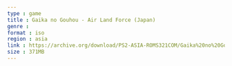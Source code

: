 ```yaml
---
type : game
title : Gaika no Gouhou - Air Land Force (Japan)
genre : 
format : iso
region : asia
link : https://archive.org/download/PS2-ASIA-ROMS321COM/Gaika%20no%20Gouhou%20-%20Air%20Land%20Force%20%28Japan%29.7z
size : 371MB
---
```

